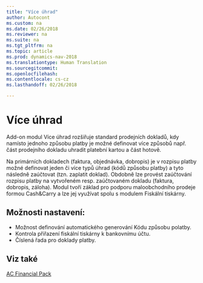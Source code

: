 ```yaml
---
title: "Více úhrad"
author: Autocont
ms.custom: na
ms.date: 02/26/2018
ms.reviewer: na
ms.suite: na
ms.tgt_pltfrm: na
ms.topic: article
ms.prod: dynamics-nav-2018
ms.translationtype: Human Translation
ms.sourcegitcommit: 
ms.openlocfilehash: 
ms.contentlocale: cs-cz
ms.lasthandoff: 02/26/2018

---
```


# <a name="ac-fp-multiple-payments"></a>Více úhrad

Add-on modul Více úhrad rozšiřuje standard prodejních dokladů, kdy namísto jednoho způsobu platby je možné definovat více způsobů např. část prodejního dokladu uhradit platební kartou a část hotově.

Na primárních dokladech (faktura, objednávka, dobropis) je v rozpisu platby možné definovat jeden či více typů úhrad (kódů způsobu platby) a tyto následně zaúčtovat (tzn. zaplatit doklad). Obdobně lze provést zaúčtování rozpisu platby na vytvořeném resp. zaúčtovaném dokladu (faktura, dobropis, záloha). Modul tvoří základ pro podporu maloobchodního prodeje formou Cash&Carry a lze jej využívat spolu s modulem Fiskální tiskárny.

## Možnosti nastavení:

- Možnost definování automatického generování Kódu způsobu polatby.
- Kontrola přiřazení fiskální tiskárny k bankovnímu účtu.
- Číslená řada pro doklady platby.


## <a name="see-also"></a>Viz také  
[AC Financial Pack](ac-fp-financial-pack.md) 